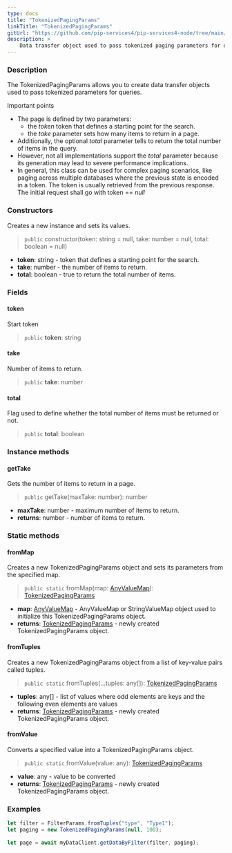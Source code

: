 ```yaml
---
type: docs
title: "TokenizedPagingParams"
linkTitle: "TokenizedPagingParams"
gitUrl: "https://github.com/pip-services4/pip-services4-node/tree/main/pip-services4-data-node"
description: > 
    Data transfer object used to pass tokenized paging parameters for queries. 
---
```


### Description

The TokenizedPagingParams allows you to create data transfer objects used to pass tokenized parameters for queries.

Important points

- The page is defined by two parameters:
    - the *token* token that defines a starting point for the search.
    - the *take* parameter sets how many items to return in a page.
- Additionally, the optional *total* parameter tells to return the total number of items in the query.
- However, not all implementations support the *total* parameter because its generation may lead to severe performance implications.
- In general, this class can be used for complex paging scenarios, like paging across multiple databases where the previous state is encoded in a token. The token is usually retrieved from the previous response. The initial request shall go with token == *null*

### Constructors
Creates a new instance and sets its values.

> `public` constructor(token: string = null, take: number = null, total: boolean = null)
- **token**: string - token that defines a starting point for the search.
- **take**: number - the number of items to return. 
- **total**: boolean - true to return the total number of items.


### Fields

<span class="hide-title-link">

#### token
Start token
> `public` **token**: string

#### take
Number of items to return.
> `public` **take**: number

#### total
Flag used to define whether the total number of items must be returned or not.
> `public` **total**: boolean

</span>


### Instance methods

#### getTake
Gets the number of items to return in a page.

> `public` getTake(maxTake: number): number

- **maxTake**: number - maximum number of items to return.
- **returns**: number - number of items to return.

### Static methods

#### fromMap
Creates a new TokenizedPagingParams object and sets its parameters from the specified map.

> `public static` fromMap(map: [AnyValueMap](../any_value_map)): [TokenizedPagingParams]()

- **map**: [AnyValueMap](../any_value_map) - AnyValueMap or StringValueMap object used to initialize this TokenizedPagingParams object.
- **returns**: [TokenizedPagingParams]() - newly created TokenizedPagingParams object.


#### fromTuples
Creates a new TokenizedPagingParams object from a list of key-value pairs called tuples.

> `public static` fromTuples(...tuples: any[]): [TokenizedPagingParams]()

- **tuples**: any[] - list of values where odd elements are keys and the following even elements are values
- **returns**: [TokenizedPagingParams]() - newly created TokenizedPagingParams object.


#### fromValue
Converts a specified value into a TokenizedPagingParams object.

> `public static` fromValue(value: any): [TokenizedPagingParams]()

- **value**: any - value to be converted
- **returns**: [TokenizedPagingParams]() - newly created TokenizedPagingParams object.

### Examples

```typescript
let filter = FilterParams.fromTuples("type", "Type1");
let paging = new TokenizedPagingParams(null, 100);
     
let page = await myDataClient.getDataByFilter(filter, paging);
```
